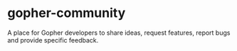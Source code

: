 # gopher-community
A place for Gopher developers to share ideas, request features, report bugs and provide specific feedback.
